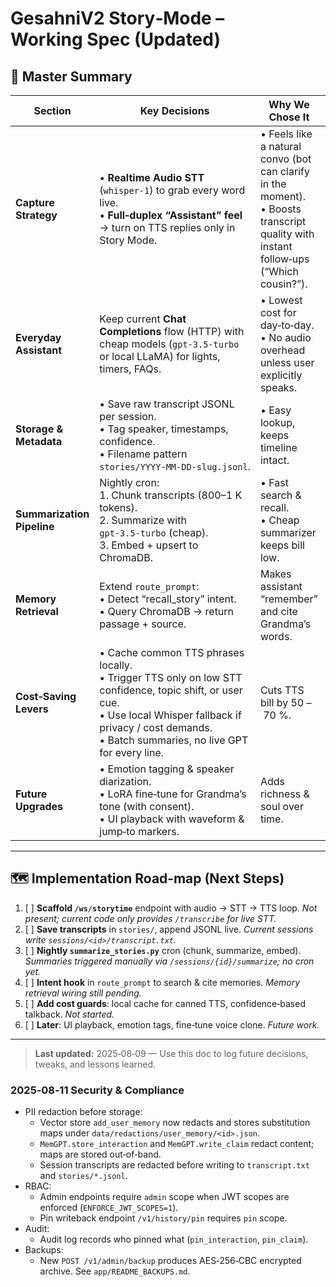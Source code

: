 # GesahniV2 Story‑Mode – Working Spec (Updated)

## 📝 Master Summary

| Section                    | Key Decisions                                                                                                                                                                                                           | Why We Chose It                                                                                                                         | Cost Notes                                                                              |
| -------------------------- | ----------------------------------------------------------------------------------------------------------------------------------------------------------------------------------------------------------------------- | --------------------------------------------------------------------------------------------------------------------------------------- | --------------------------------------------------------------------------------------- |
| **Capture Strategy**       | • **Realtime Audio STT** (`whisper-1`) to grab every word live.<br>• **Full‑duplex “Assistant” feel** → turn on TTS replies only in Story Mode.                                                            | • Feels like a natural convo (bot can clarify in the moment).<br>• Boosts transcript quality with instant follow‑ups (“Which cousin?”). | • STT \$0.006/min.<br>• TTS \$0.015/min.<br>• Total ≈ \$0.021–\$0.023/min with both on. |
| **Everyday Assistant**     | Keep current **Chat Completions** flow (HTTP) with cheap models (`gpt-3.5-turbo` or local LLaMA) for lights, timers, FAQs.                                                                                              | • Lowest cost for day‑to‑day.<br>• No audio overhead unless user explicitly speaks.                                                     | Same as today (fractions of a cent per 1K tokens).                                      |
| **Storage & Metadata**     | • Save raw transcript JSONL per session.<br>• Tag speaker, timestamps, confidence.<br>• Filename pattern `stories/YYYY‑MM‑DD‑slug.jsonl`.                                                                               | • Easy lookup, keeps timeline intact.                                                                                                   | Plan cold‑storage / auto‑archive to control disk.                                       |
| **Summarization Pipeline** | Nightly cron:<br>1. Chunk transcripts (800–1 K tokens).<br>2. Summarize with `gpt‑3.5‑turbo` (cheap).<br>3. Embed + upsert to ChromaDB.                                                                                 | • Fast search & recall.<br>• Cheap summarizer keeps bill low.                                                                           | Pennies per night.                                                                      |
| **Memory Retrieval**       | Extend `route_prompt`:<br>• Detect “recall\_story” intent.<br>• Query ChromaDB → return passage + source.                                                                                                               | Makes assistant “remember” and cite Grandma’s words.                                                                                    | Vector search is local → free.                                                          |
| **Cost‑Saving Levers**     | • Cache common TTS phrases locally.<br>• Trigger TTS only on low STT confidence, topic shift, or user cue.<br>• Use local Whisper fallback if privacy / cost demands.<br>• Batch summaries, no live GPT for every line. | Cuts TTS bill by 50 – 70 %.                                                                                                             | —                                                                                       |
| **Future Upgrades**        | • Emotion tagging & speaker diarization.<br>• LoRA fine‑tune for Grandma’s tone (with consent).<br>• UI playback with waveform & jump‑to markers.                                                                       | Adds richness & soul over time.                                                                                                         | Optional add‑ons later.                                                                 |

---

## 🗺️ Implementation Road‑map (Next Steps)

1. [ ] **Scaffold `/ws/storytime`** endpoint with audio → STT → TTS loop. _Not present; current code only provides `/transcribe` for live STT._
2. [ ] **Save transcripts** in `stories/`, append JSONL live. _Current sessions write `sessions/<id>/transcript.txt`._
3. [ ] **Nightly `summarize_stories.py`** cron (chunk, summarize, embed). _Summaries triggered manually via `/sessions/{id}/summarize`; no cron yet._
4. [ ] **Intent hook** in `route_prompt` to search & cite memories. _Memory retrieval wiring still pending._
5. [ ] **Add cost guards**: local cache for canned TTS, confidence‑based talkback. _Not started._
6. [ ] **Later**: UI playback, emotion tags, fine‑tune voice clone. _Future work._

---

> **Last updated:** 2025‑08‑09 — Use this doc to log future decisions, tweaks, and lessons learned.

### 2025‑08‑11 Security & Compliance
- PII redaction before storage:
  - Vector store `add_user_memory` now redacts and stores substitution maps under `data/redactions/user_memory/<id>.json`.
  - `MemGPT.store_interaction` and `MemGPT.write_claim` redact content; maps are stored out‑of‑band.
  - Session transcripts are redacted before writing to `transcript.txt` and `stories/*.jsonl`.
- RBAC:
  - Admin endpoints require `admin` scope when JWT scopes are enforced (`ENFORCE_JWT_SCOPES=1`).
  - Pin writeback endpoint `/v1/history/pin` requires `pin` scope.
- Audit:
  - Audit log records who pinned what (`pin_interaction`, `pin_claim`).
- Backups:
  - New `POST /v1/admin/backup` produces AES‑256‑CBC encrypted archive. See `app/README_BACKUPS.md`.
